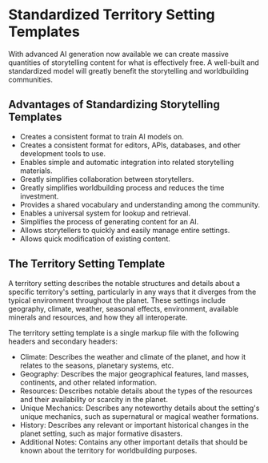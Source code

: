 
# Standardized Territory Setting Templates
With advanced AI generation now available we can create massive quantities of storytelling content for what is effectively free. A well-built and standardized model will greatly benefit the storytelling and worldbuilding communities.

## Advantages of Standardizing Storytelling Templates
* Creates a consistent format to train AI models on.
* Creates a consistent format for editors, APIs, databases, and other development tools to use.
* Enables simple and automatic integration into related storytelling materials.
* Greatly simplifies collaboration between storytellers.
* Greatly simplifies worldbuilding process and reduces the time investment.
* Provides a shared vocabulary and understanding among the community.
* Enables a universal system for lookup and retrieval.
* Simplifies the process of generating content for an AI.
* Allows storytellers to quickly and easily manage entire settings.
* Allows quick modification of existing content.

## The Territory Setting Template
A territory setting describes the notable structures and details about a specific territory's setting, particularly in any ways that it diverges from the typical environment throughout the planet. These settings include geography, climate, weather, seasonal effects, environment, available minerals and resources, and how they all interoperate.

The territory setting template is a single markup file with the following headers and secondary headers:
* Climate: Describes the weather and climate of the planet, and how it relates to the seasons, planetary systems, etc.
* Geography: Describes the major geographical features, land masses, continents, and other related information.
* Resources: Describes notable details about the types of the resources and their availability or scarcity in the planet.
* Unique Mechanics: Describes any noteworthy details about the setting's unique mechanics, such as supernatural or magical weather formations.
* History: Describes any relevant or important historical changes in the planet setting, such as major formative disasters.
* Additional Notes: Contains any other important details that should be known about the territory for worldbuilding purposes.
